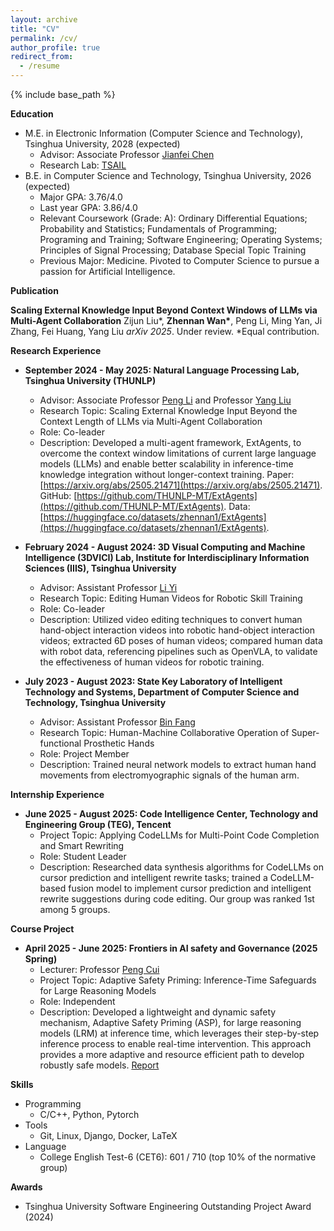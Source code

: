 ```yaml
---
layout: archive
title: "CV"
permalink: /cv/
author_profile: true
redirect_from:
  - /resume
---
```


{% include base_path %}

**Education**

<!-- * Ph.D in Version Control Theory, GitHub University, 2018 (expected) -->
<!-- * M.S. in Jekyll, GitHub University, 2014 -->
* M.E. in Electronic Information (Computer Science and Technology), Tsinghua University, 2028 (expected)
  * Advisor: Associate Professor [Jianfei Chen](https://ml.cs.tsinghua.edu.cn/~jianfei/)
  * Research Lab: [TSAIL](https://ml.cs.tsinghua.edu.cn/)
* B.E. in Computer Science and Technology, Tsinghua University, 2026 (expected)
  * Major GPA: 3.76/4.0
  * Last year GPA: 3.86/4.0
  * Relevant Coursework (Grade: A): Ordinary Differential Equations; Probability and Statistics; Fundamentals of Programming; Programing and Training; Software Engineering; Operating Systems; Principles of Signal Processing; Database Special Topic Training
  * Previous Major: Medicine. Pivoted to Computer Science to pursue a passion for Artificial Intelligence.
 
**Publication**

**Scaling External Knowledge Input Beyond Context Windows of LLMs via Multi-Agent Collaboration**
Zijun Liu\*, **Zhennan Wan\***, Peng Li, Ming Yan, Ji Zhang, Fei Huang, Yang Liu
*arXiv 2025*. Under review.
\*Equal contribution.

**Research Experience**

* **September 2024 - May 2025: Natural Language Processing Lab, Tsinghua University (THUNLP)**
  * Advisor: Associate Professor [Peng Li](https://lpeng.net/) and Professor [Yang Liu](https://nlp.csai.tsinghua.edu.cn/~ly/)
  * Research Topic: Scaling External Knowledge Input Beyond the Context Length of LLMs via Multi-Agent Collaboration
  * Role: Co-leader
  * Description: Developed a multi-agent framework, ExtAgents, to overcome the context window limitations of current large language models (LLMs) and enable better scalability in inference-time knowledge integration without longer-context training. Paper: [https://arxiv.org/abs/2505.21471](https://arxiv.org/abs/2505.21471). GitHub: [https://github.com/THUNLP-MT/ExtAgents](https://github.com/THUNLP-MT/ExtAgents). Data: [https://huggingface.co/datasets/zhennan1/ExtAgents](https://huggingface.co/datasets/zhennan1/ExtAgents).

* **February 2024 - August 2024: 3D Visual Computing and Machine Intelligence (3DVICI) Lab, Institute for Interdisciplinary Information Sciences (IIIS), Tsinghua University**
  * Advisor: Assistant Professor [Li Yi](https://ericyi.github.io/)
  * Research Topic: Editing Human Videos for Robotic Skill Training
  * Role: Co-leader
  * Description: Utilized video editing techniques to convert human hand-object interaction videos into robotic hand-object interaction videos; extracted 6D poses of human videos; compared human data with robot data, referencing pipelines such as OpenVLA, to validate the effectiveness of human videos for robotic training.

* **July 2023 - August 2023: State Key Laboratory of Intelligent Technology and Systems, Department of Computer Science and Technology, Tsinghua University**
  * Advisor: Assistant Professor [Bin Fang](https://scholar.google.com/citations?user=5G47IcIAAAAJ&hl=zh-CN)
  * Research Topic: Human-Machine Collaborative Operation of Super-functional Prosthetic Hands
  * Role: Project Member
  * Description: Trained neural network models to extract human hand movements from electromyographic signals of the human arm.

**Internship Experience**

* **June 2025 - August 2025: Code Intelligence Center, Technology and Engineering Group (TEG), Tencent**
  * Project Topic: Applying CodeLLMs for Multi-Point Code Completion and Smart Rewriting
  * Role: Student Leader
  * Description: Researched data synthesis algorithms for CodeLLMs on cursor prediction and intelligent rewrite tasks; trained a CodeLLM-based fusion model to implement cursor prediction and intelligent rewrite suggestions during code editing. Our group was ranked 1st among 5 groups.

**Course Project**

* **April 2025 - June 2025: Frontiers in AI safety and Governance (2025 Spring)**
  * Lecturer: Professor [Peng Cui](https://pengcui.thumedialab.com/)
  * Project Topic: Adaptive Safety Priming: Inference-Time Safeguards for Large Reasoning Models
  * Role: Independent
  * Description: Developed a lightweight and dynamic safety mechanism, Adaptive Safety Priming (ASP), for large reasoning models (LRM) at inference time, which leverages their step-by-step inference process to enable real-time intervention. This approach provides a more adaptive and resource efficient path to develop robustly safe models. [Report](https://github.com/zhennan1/ASP/blob/main/Report.pdf)

<!-- * Spring 2024: Academic Pages Collaborator
  * GitHub University
  * Duties includes: Updates and improvements to template
  * Supervisor: The Users

* Fall 2015: Research Assistant
  * GitHub University
  * Duties included: Merging pull requests
  * Supervisor: Professor Hub

* Summer 2015: Research Assistant
  * GitHub University
  * Duties included: Tagging issues
  * Supervisor: Professor Git -->
  
**Skills**

* Programming
  * C/C++, Python, Pytorch
* Tools
  * Git, Linux, Django, Docker, LaTeX
* Language
  * College English Test-6 (CET6): 601 / 710 (top 10% of the normative group)

**Awards**

* Tsinghua University Software Engineering Outstanding Project Award (2024)

<!-- Publications
======
  <ul>{% for post in site.publications reversed %}
    {% include archive-single-cv.html %}
  {% endfor %}</ul>
  
Talks
======
  <ul>{% for post in site.talks reversed %}
    {% include archive-single-talk-cv.html  %}
  {% endfor %}</ul>
  
Teaching
======
  <ul>{% for post in site.teaching reversed %}
    {% include archive-single-cv.html %}
  {% endfor %}</ul>
  
Service and leadership
======
* Currently signed in to 43 different slack teams -->
